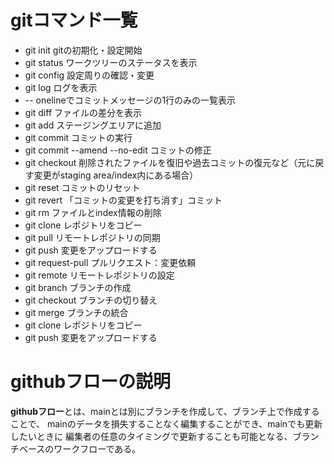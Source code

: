# gitコマンド一覧

- git init
 gitの初期化・設定開始
- git status
 ワークツリーのステータスを表示
- git config 
 設定周りの確認・変更
- git log
 ログを表示
- -- onelineでコミットメッセージの1行のみの一覧表示
- git diff
 ファイルの差分を表示
- git add
 ステージングエリアに追加
- git commit 
 コミットの実行
- git commit --amend --no-edit
 コミットの修正
- git checkout
 削除されたファイルを復旧や過去コミットの復元など（元に戻す変更がstaging area/index内にある場合）
- git reset
 コミットのリセット
- git revert
 「コミットの変更を打ち消す」コミット
- git rm
 ファイルとindex情報の削除
- git clone
 レポジトリをコピー
- git pull
 リモートレポジトリの同期	
- git push
 変更をアップロードする
- git request-pull
 プルリクエスト：変更依頼
- git remote
 リモートレポジトリの設定
- git branch
 ブランチの作成
- git checkout
 ブランチの切り替え
- git merge
 ブランチの統合
- git clone
 レポジトリをコピー
- git push
 変更をアップロードする

# githubフローの説明

**githubフロー**とは、mainとは別にブランチを作成して、ブランチ上で作成することで、
 mainのデータを損失することなく編集することができ、mainでも更新したいときに
 編集者の任意のタイミングで更新することも可能となる、ブランチベースのワークフローである。 